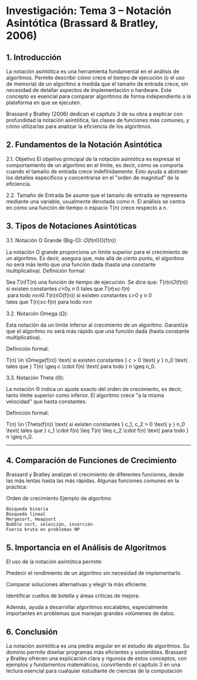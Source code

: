# Investigación: Tema 3 – Notación Asintótica (Brassard & Bratley, 2006)
## 1. Introducción
La notación asintótica es una herramienta fundamental en el análisis de algoritmos. Permite describir cómo crece el tiempo de ejecución (o el uso de memoria) de un algoritmo a medida que el tamaño de entrada crece, sin necesidad de detallar aspectos de implementación o hardware. Este concepto es esencial para comparar algoritmos de forma independiente a la plataforma en que se ejecuten.

Brassard y Bratley (2006) dedican el capítulo 3 de su obra a explicar con profundidad la notación asintótica, las clases de funciones más comunes, y cómo utilizarlas para analizar la eficiencia de los algoritmos.

## 2. Fundamentos de la Notación Asintótica
2.1. Objetivo
El objetivo principal de la notación asintótica es expresar el comportamiento de un algoritmo en el límite, es decir, cómo se comporta cuando el tamaño de entrada crece indefinidamente. Esto ayuda a abstraer los detalles específicos y concentrarse en el "orden de magnitud" de la eficiencia.

2.2. Tamaño de Entrada
Se asume que el tamaño de entrada se representa mediante una variable, usualmente denotada como n. El análisis se centra en cómo una función de tiempo o espacio T(n) crece respecto a n.

## 3. Tipos de Notaciones Asintóticas
3.1. Notación O Grande (Big-O): 𝑂(𝑓(𝑛))O(f(n))

La notación O grande proporciona un límite superior para el crecimiento de un algoritmo. Es decir, asegura que, más allá de cierto punto, el algoritmo no será más lento que una función dada (hasta una constante multiplicativa).
Definición formal:

Sea 𝑇(𝑛)T(n) una función de tiempo de ejecución. Se dice que:
𝑇(𝑛)∈𝑂(𝑓(𝑛)) si existen constantes 𝑐>0y 𝑛 0 tales que 𝑇(𝑛)≤𝑐⋅𝑓(𝑛)   para todo 𝑛≥𝑛0.T(n)∈O(f(n)) si existen constantes c>0 y n 0 tales que T(n)≤c⋅f(n) para todo n≥n 

3.2. Notación Omega (Ω): 

Esta notación da un límite inferior al crecimiento de un algoritmo. Garantiza que el algoritmo no será más rápido que una función dada (hasta constante multiplicativa).

Definición formal:

T(n) \in \Omega(f(n)) \text{ si existen constantes } c > 0 \text{ y } n_0 \text{ tales que } T(n) \geq c \cdot f(n) \text{ para todo } n \geq n_0.

3.3. Notación Theta (Θ): 

La notación Θ indica un ajuste exacto del orden de crecimiento, es decir, tanto límite superior como inferior. El algoritmo crece "a la misma velocidad" que  hasta constantes.

Definición formal:

T(n) \in \Theta(f(n)) \text{ si existen constantes } c_1, c_2 > 0 \text{ y } n_0 \text{ tales que } c_1 \cdot f(n) \leq T(n) \leq c_2 \cdot f(n) \text{ para todo } n \geq n_0.


---

## 4. Comparación de Funciones de Crecimiento

Brassard y Bratley analizan el crecimiento de diferentes funciones, desde las más lentas hasta las más rápidas. Algunas funciones comunes en la práctica:

Orden de crecimiento	Ejemplo de algoritmo

	Búsqueda binaria
	Búsqueda lineal
	Mergesort, Heapsort
	Bubble sort, selección, inserción
	Fuerza bruta en problemas NP




## 5. Importancia en el Análisis de Algoritmos

El uso de la notación asintótica permite:

Predecir el rendimiento de un algoritmo sin necesidad de implementarlo.

Comparar soluciones alternativas y elegir la más eficiente.

Identificar cuellos de botella y áreas críticas de mejora.


Además, ayuda a desarrollar algoritmos escalables, especialmente importantes en problemas que manejan grandes volúmenes de datos.



## 6. Conclusión

La notación asintótica es una piedra angular en el estudio de algoritmos. Su dominio permite diseñar programas más eficientes y sostenibles. Brassard y Bratley ofrecen una explicación clara y rigurosa de estos conceptos, con ejemplos y fundamentos matemáticos, convirtiendo el capítulo 3 en una lectura esencial para cualquier estudiante de ciencias de la computación